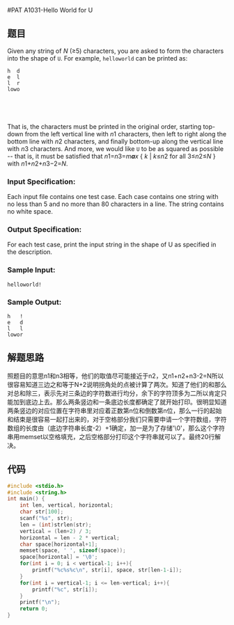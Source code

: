 #PAT A1031-Hello World for U

## 题目

Given any string of *N* (≥5) characters, you are asked to form the characters into the shape of `U`. For example, `helloworld` can be printed as:

```
h  d
e  l
l  r
lowo


      
    
```

That is, the characters must be printed in the original order, starting top-down from the left vertical line with *n*1 characters, then left to right along the bottom line with *n*2 characters, and finally bottom-up along the vertical line with *n*3 characters. And more, we would like `U` to be as squared as possible -- that is, it must be satisfied that *n*1=*n*3=*m**a**x* { *k* | *k*≤*n*2 for all 3≤*n*2≤*N* } with *n*1+*n*2+*n*3−2=*N*.

### Input Specification:

Each input file contains one test case. Each case contains one string with no less than 5 and no more than 80 characters in a line. The string contains no white space.

### Output Specification:

For each test case, print the input string in the shape of U as specified in the description.

### Sample Input:

```in
helloworld!
```

### Sample Output:

```out
h   !
e   d
l   l
lowor
```

## 解题思路

照题目的意思n1和n3相等，他们的取值尽可能接近于n2，又n1+n2+n3-2=N所以很容易知道三边之和等于N+2说明拐角处的点被计算了两次。知道了他们的和那么对总和除三，表示先对三条边的字符数进行均分，余下的字符顶多为二所以肯定只能加到底边上去。那么两条竖边和一条底边长度都确定了就开始打印。很明显知道两条竖边的对应位置在字符串里对应着正数第n位和倒数第n位，那么一行的起始和结束是很容易一起打出来的，对于空格部分我们只需要申请一个字符数组，字符数组的长度由（底边字符串长度-2）+1确定，加一是为了存储\'\0\'，那么这个字符串用memset以空格填充，之后空格部分打印这个字符串就可以了。最终20行解决。

## 代码

```c
#include <stdio.h>
#include <string.h>
int main() {
    int len, vertical, horizontal;
    char str[100];
    scanf("%s", str);
    len = (int)strlen(str);
    vertical = (len+2) / 3;
    horizontal = len - 2 * vertical;
    char space[horizontal+1];
    memset(space, ' ', sizeof(space));
    space[horizontal] = '\0';
    for(int i = 0; i < vertical-1; i++){
        printf("%c%s%c\n", str[i], space, str[len-1-i]);
    }
    for(int i = vertical-1; i <= len-vertical; i++){
        printf("%c", str[i]);
    }
    printf("\n");
    return 0;
}
```

